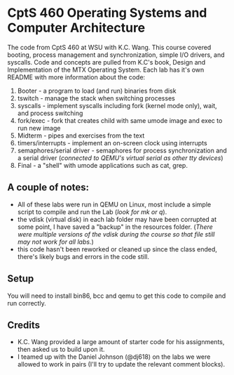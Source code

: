 CptS 460 Operating Systems and Computer Architecture
======================

The code from CptS 460 at WSU with K.C. Wang. This course covered booting, process management and synchronization, simple I/O drivers, and syscalls. Code and concepts are pulled from K.C's book, Design and Implementation of the MTX Operating System. Each lab has it's own README with more information about the code:

1.  Booter - a program to load (and run) binaries from disk
2.  tswitch - manage the stack when switching processes
3.  syscalls - implement syscalls including fork (kernel mode only), wait, and process switching
4.  fork/exec - fork that creates child with same umode image and exec to run new image
5.  Midterm - pipes and exercises from the text
6.  timers/interrupts - implement an on-screen clock using interrupts
7.  semaphores/serial driver - semaphores for process synchronization and a serial driver (_connected to QEMU's virtual serial as other tty devices_)
8.  Final - a "shell" with umode applications such as cat, grep.


## A couple of notes:
  * All of these labs were run in QEMU on Linux, most include a simple script to compile and run the Lab (_look for mk or q_).
  * the vdisk (virtual disk) in each lab folder may have been corrupted at some point, I have saved a "backup" in the resources folder. (_There were multiple versions of the vdisk during the course so that file still may not work for all labs._)
  * this code hasn't been reworked or cleaned up since the class ended, there's likely bugs and errors in the code still.
## Setup

You will need to install bin86, bcc and qemu to get this code to compile and run correctly.

## Credits
* K.C. Wang provided a large amount of starter code for his assignments, then asked us to build upon it.
* I teamed up with the Daniel Johnson (@dj618) on the labs we were allowed to work in pairs (I'll try to update the relevant comment blocks).

